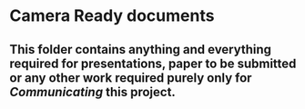 # Camera Ready documents

## This folder contains anything and everything required for presentations, paper to be submitted or any other work required purely only for _Communicating_ this project.
